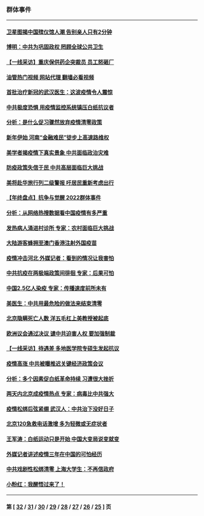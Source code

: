 ### 群体事件
---
#### [卫星图揭中国殡仪馆人潮 告别亲人只有2分钟](../../pages/ncid279/n13904053.md?01121245) 
#### [博明：中共为巩固政权 罔顾全球公共卫生](../../pages/ncid279/n13901752.md?01121245) 
#### [【一线采访】重庆保供药企突裁员 员工怒砸厂](../../pages/ncid279/n13901673.md?01121245) 
#### [油管热门视频 网站代理 翻墙必看视频](http://138.2.39.72:81/youtube.html?epic-marker?01121245)
#### [首批治疗新冠的武汉医生：这波疫情令人震惊](../../pages/ncid279/n13900313.md?01121245) 
#### [中共极度恐惧 用疫情监控系统镇压白纸抗议者](../../pages/ncid279/n13900225.md?01121245) 
#### [分析：是什么促习骤然放弃疫情清零政策](../../pages/ncid279/n13899652.md?01121245) 
#### [新年伊始 河南“金融难民”徒步上高速路维权](../../pages/ncid279/n13897842.md?01121245) 
#### [美学者揭疫情下真实景象 中共面临政治灾难](../../pages/ncid279/n13896569.md?01121245) 
#### [防疫政策失信于民 中共高层面临巨大挑战](../../pages/ncid279/n13894627.md?01121245) 
#### [美将赴华旅行列二级警报 吁居民重新考虑出行](../../pages/ncid279/n13894518.md?01121245) 
#### [【年终盘点】抗争与觉醒 2022群体事件](../../pages/ncid279/n13888314.md?01121245) 
#### [分析：从网络热搜数据看中国疫情有多严重](../../pages/ncid279/n13893186.md?01121245) 
#### [发热病人涌进村诊所 专家：农村面临巨大挑战](../../pages/ncid279/n13892271.md?01121245) 
#### [大陆游客蜂拥至澳门香港注射外国疫苗](../../pages/ncid279/n13892276.md?01121245) 
#### [疫情冲击河北 外媒记者：看到的情况让我害怕](../../pages/ncid279/n13891260.md?01121245) 
#### [中共抗疫在两极端政策间徘徊 专家：后果可怕](../../pages/ncid279/n13891235.md?01121245) 
#### [中国2.5亿人染疫 专家：传播速度前所未有](../../pages/ncid279/n13890708.md?01121245) 
#### [美医生：中共用最危险的做法来结束清零](../../pages/ncid279/n13889983.md?01121245) 
#### [北京隐瞒死亡人数 洋五毛杠上美教授被起底](../../pages/ncid279/n13886904.md?01121245) 
#### [欧洲议会通过决议 谴中共迫害人权 要加强制裁](../../pages/ncid279/n13885670.md?01121245) 
#### [【一线采访】待遇差 多地医学院专硕生发起抗议](../../pages/ncid279/n13883914.md?01121245) 
#### [疫情高涨 中共被曝推迟关键经济政策会议](../../pages/ncid279/n13884170.md?01121245) 
#### [分析：多个因素促白纸革命持续 习遭很大挫折](../../pages/ncid279/n13872455.md?01121245) 
#### [两天内北京成疫情热点 专家：病毒比中共强大](../../pages/ncid279/n13883440.md?01121245) 
#### [疫情松绑后弦紧绷 武汉人：中共治下没好日子](../../pages/ncid279/n13882348.md?01121245) 
#### [北京120急救电话激增 多为轻微或无症状者](../../pages/ncid279/n13882340.md?01121245) 
#### [王军涛：白纸运动只是开始 中国大变局说变就变](../../pages/ncid279/n13882183.md?01121245) 
#### [外媒记者讲述疫情三年在中国的可怕经历](../../pages/ncid279/n13881853.md?01121245) 
#### [中共戏剧性松绑清零 上海大学生：不再信政府](../../pages/ncid279/n13880836.md?01121245) 
#### [小粉红：我醒悟过来了！](../../pages/ncid279/n13881756.md?01121245) 

---
#### 第 [ [32](./32.md?01121245) / [31](./31.md?01121245) / [30](./30.md?01121245) / [29](./29.md?01121245) / [28](./28.md?01121245) / [27](./27.md?01121245) / [26](./26.md?01121245) / [25](./25.md?01121245) ] 页
